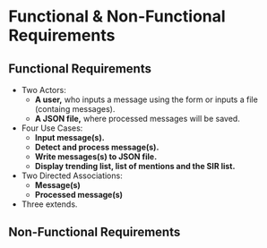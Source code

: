 # Functional & Non-Functional Requirements

## Functional Requirements
- Two Actors: 
  - **A user,** who inputs a message using the form or inputs a file (containg messages).
  - **A JSON file,** where processed messages will be saved.
- Four Use Cases:
  - **Input message(s).**
  - **Detect and process message(s).**
  - **Write messages(s) to JSON file.**
  - **Display trending list, list of mentions and the SIR list.**
- Two Directed Associations:
  - **Message(s)**
  - **Processed message(s)**
- Three extends.

## Non-Functional Requirements
